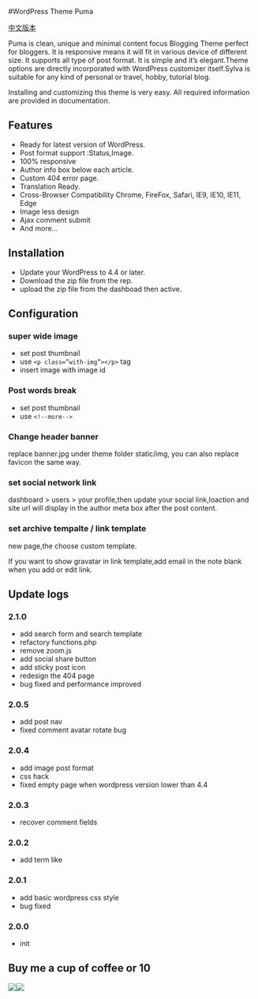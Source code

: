 #WordPress Theme Puma

[中文版本](https://github.com/bigfa/Puma/blob/master/README_CN.md)

Puma is clean, unique and minimal content focus Blogging Theme perfect for bloggers. It is responsive means it will fit in various device of different size. It supports all type of post format. It is simple and it’s elegant.Theme options are directly incorporated with WordPress customizer itself.Sylva is suitable for any kind of personal or travel, hobby, tutorial blog.

Installing and customizing this theme is very easy. All required information are provided in documentation.

## Features


+ Ready for latest version of WordPress.
+ Post format support :Status,Image.
+ 100% responsive
+ Author info box below each article.
+ Custom 404 error page.
+ Translation Ready.
+ Cross-Browser Compatibility Chrome, FireFox, Safari, IE9, IE10, IE11, Edge
+ Image less design
+ Ajax comment submit
+ And more…

## Installation

+ Update your WordPress to 4.4 or later.
+ Download the zip file from the rep.
+ upload the zip file from the dashboad then active.

## Configuration

### super wide image

+ set post thumbnail
+ use `<p class=”with-img”></p>` tag
+ insert image with image id

### Post words break

+ set post thumbnail
+ use `<!--more-->`

### Change header banner

replace banner.jpg under theme folder static/img, you can also replace favicon the same way.

### set social network link

dashboard > users > your profile,then update your social link,loaction and site url will display in the author meta box after the post content.

### set archive tempalte / link template

new page,the choose custom template.

If you want to show gravatar in link template,add email in the note blank when you add or edit link.

## Update logs

### 2.1.0
+ add search form and search template
+ refactory functions.php
+ remove zoom.js
+ add social share button
+ add sticky post icon
+ redesign the 404 page
+ bug fixed and performance improved

### 2.0.5

+ add post nav
+ fixed comment avatar rotate bug

### 2.0.4

+ add image post format
+ css hack
+ fixed empty page when wordpress version lower than 4.4

### 2.0.3
+ recover comment fields

### 2.0.2
+ add term like

### 2.0.1
+ add basic wordpress css style
+ bug fixed

### 2.0.0
+ init

## Buy me a cup of coffee or 10

![](http://static.fatesinger.com/2015/10/o3zg1edhrs8h8gom.JPG)![](http://static.fatesinger.com/2015/10/3knkyzswj5srf0xj.JPG)